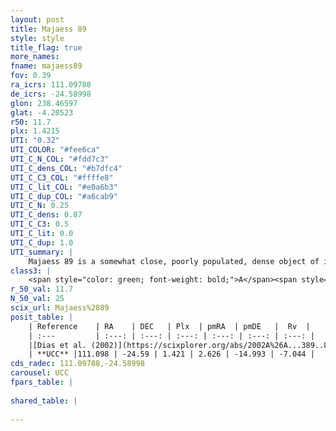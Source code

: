 ```yaml
---
layout: post
title: Majaess 89
style: style
title_flag: true
more_names: 
fname: majaess89
fov: 0.39
ra_icrs: 111.09788
de_icrs: -24.58998
glon: 238.46597
glat: -4.20523
r50: 11.7
plx: 1.4215
UTI: "0.32"
UTI_COLOR: "#fee6ca"
UTI_C_N_COL: "#fdd7c3"
UTI_C_dens_COL: "#b7dfc4"
UTI_C_C3_COL: "#ffffe8"
UTI_C_lit_COL: "#e0a6b3"
UTI_C_dup_COL: "#a6cab9"
UTI_C_N: 0.25
UTI_C_dens: 0.87
UTI_C_C3: 0.5
UTI_C_lit: 0.0
UTI_C_dup: 1.0
UTI_summary: |
    Majaess 89 is a somewhat close, poorly populated, dense object of intermediate C3 quality. It is rarely studied in the literature, with no articles listed in the last 23 years.
class3: |
    <span style="color: green; font-weight: bold;">A</span><span style="color: purple; font-weight: bold;">D</span>
r_50_val: 11.7
N_50_val: 25
scix_url: Majaess%2089
posit_table: |
    | Reference    | RA    | DEC   | Plx  | pmRA  | pmDE   |  Rv  |
    | :---         | :---: | :---: | :---: | :---: | :---: | :---: |
    |[Dias et al. (2002)](https://scixplorer.org/abs/2002A%26A...389..871D) | 111.158 | -24.583 | -- | 2.58 | -16.9 | -- |
    | **UCC** |111.098 | -24.59 | 1.421 | 2.626 | -14.993 | -7.044 | 
cds_radec: 111.09788,-24.58998
carousel: UCC
fpars_table: |
    
shared_table: |
    
---
```

